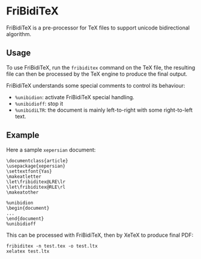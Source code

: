 FriBidiTeX
========

FriBidiTeX is a pre-processor for TeX files to support unicode bidirectional algorithm.

Usage
-----

To use FriBidiTeX, run the `fribiditex` command on the TeX file, the resulting file
can then be processed by the TeX engine to produce the final output.

FriBidiTeX understands some special comments to control its behaviour:

* `%unibidion`: activate FriBidiTeX special handling.
* `%unibidioff`: stop it
* `%unibidiLTR`: the document is mainly left-to-right with some right-to-left text.

Example
-------

Here a sample `xepersian` document:

    \documentclass{article}
    \usepackage{xepersian}
    \settextfont{Yas}
    \makeatletter
    \let\fribiditex@LRE\lr
    \let\fribiditex@RLE\rl
    \makeatother
    
    %unibidion
    \begin{document}    
    ...
    \end{document}
    %unibidioff

This can be processed with FriBidiTeX, then by XeTeX to produce final PDF:

    fribiditex -n test.tex -o test.ltx
    xelatex test.ltx

